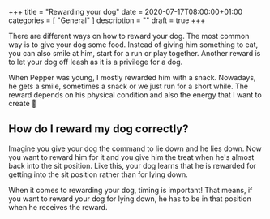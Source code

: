 +++
title =  "Rewarding your dog"
date = 2020-07-17T08:00:00+01:00
categories = [
    "General"
]
description = ""
draft = true
+++

There are different ways on how to reward your dog. The most common way is to give your dog some food. Instead of giving him something to eat, you can also smile at him, start for a run or play together. Another reward is to let your dog off leash as it is a privilege for a dog.

When Pepper was young, I mostly rewarded him with a snack. Nowadays, he gets a smile, sometimes a snack or we just run for a short while. The reward depends on his physical condition and also the energy that I want to create 🐾

## How do I reward my dog correctly?
Imagine you give your dog the command to lie down and he lies down. Now you want to reward him for it and you give him the treat when he's almost back into the sit position. Like this, your dog learns that he is rewarded for getting into the sit position rather than for lying down.  

When it comes to rewarding your dog, timing is important! That means, if you want to reward your dog for lying down, he has to be in that position when he receives the reward.
